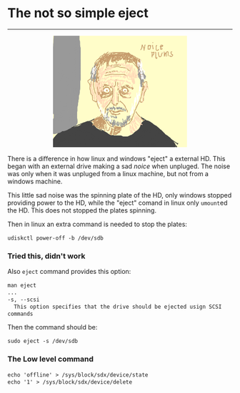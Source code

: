 # The not so simple eject

---
<p style=" text-align:center">
<img src="img/noice.png">
</p>


There is a difference in how linux and windows "eject" a external HD.
This began with an external drive making a sad _noice_ when unpluged.
The noise was only when it was unpluged from a linux machine, but not
from a windows machine.



This little sad noise was the spinning plate of the HD, only windows
stopped providing power to the HD, while the "eject" comand in linux
only `umount`ed the HD. This does not stopped the plates spinning.

Then in linux an extra command is needed to stop the plates:
```
udiskctl power-off -b /dev/sdb
```

### Tried this, didn't work
Also `eject` command provides this option:
```
man eject
...
-s, --scsi
  This option specifies that the drive should be ejected usign SCSI commands
```

Then the command should be:

```
sudo eject -s /dev/sdb
```

### The Low level command

```
echo 'offline' > /sys/block/sdx/device/state
echo '1' > /sys/block/sdx/device/delete
```
